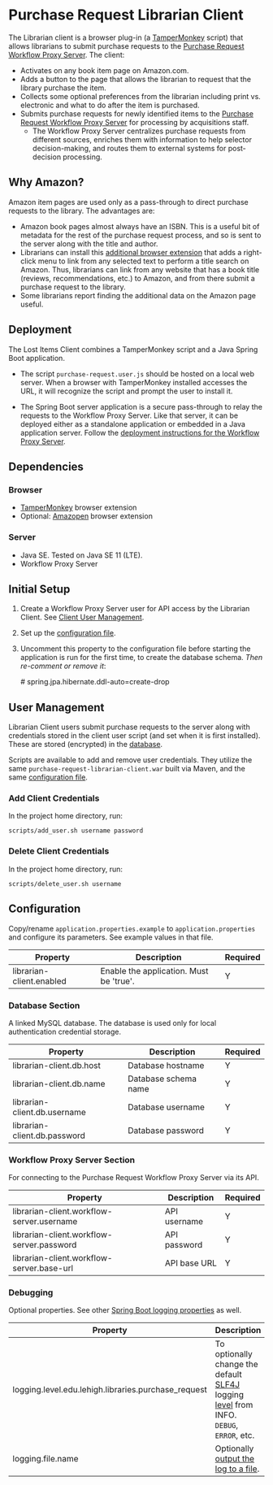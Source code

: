 # Purchase Request Librarian Client

The Librarian client is a browser plug-in (a [TamperMonkey](https://chrome.google.com/webstore/detail/tampermonkey/dhdgffkkebhmkfjojejmpbldmpobfkfo?hl=en) script) that allows librarians to submit purchase requests to the [Purchase Request Workflow Proxy Server](https://github.com/lehigh-university-libraries/purchase-request-workflow-proxy-server). The client:

* Activates on any book item page on Amazon.com.
* Adds a button to the page that allows the librarian to request that the library purchase the item.
* Collects some optional preferences from the librarian including print vs. electronic and what to do after the item is purchased.
* Submits purchase requests for newly identified items to the [Purchase Request Workflow Proxy Server](https://github.com/lehigh-university-libraries/purchase-request-workflow-proxy-server) for processing by acquisitions staff.
    * The Workflow Proxy Server centralizes purchase requests from different sources, enriches them with information to help selector decision-making, and routes them to external systems for post-decision processing.

## Why Amazon?

Amazon item pages are used only as a pass-through to direct purchase requests to the library.  The advantages are:

- Amazon book pages almost always have an ISBN.  This is a useful bit of metadata for the rest of the purchase request process, and so is sent to the server along with the title and author.
- Librarians can install this [additional browser extension](https://chrome.google.com/webstore/detail/amazopen-right-click-sear/ehhhlpdgplkjdcgodmkgonnjhpkdiilc) that adds a right-click menu to link from any selected text to perform a title search on Amazon.  Thus, librarians can link from any website that has a book title (reviews, recommendations, etc.) to Amazon, and from there submit a purchase request to the library.
- Some librarians report finding the additional data on the Amazon page useful.

## Deployment

The Lost Items Client combines a TamperMonkey script and a Java Spring Boot application.  

* The script `purchase-request.user.js` should be hosted on a local web server.  When a browser with TamperMonkey installed accesses the URL, it will recognize the script and prompt the user to install it.

* The Spring Boot server application is a secure pass-through to relay the requests to the Workflow Proxy Server.  Like that server, it can be deployed either as a standalone application or embedded in a Java application server.  Follow the [deployment instructions for the Workflow Proxy Server](https://github.com/lehigh-university-libraries/purchase-request-workflow-proxy-server#deployment).  

## Dependencies

### Browser

- [TamperMonkey](https://chrome.google.com/webstore/detail/tampermonkey/dhdgffkkebhmkfjojejmpbldmpobfkfo?hl=en) browser extension
- Optional: [Amazopen](https://chrome.google.com/webstore/detail/amazopen-right-click-sear/ehhhlpdgplkjdcgodmkgonnjhpkdiilc) browser extension

### Server

- Java SE.  Tested on Java SE 11 (LTE).
- Workflow Proxy Server

## Initial Setup

1. Create a Workflow Proxy Server user for API access by the Librarian Client.  See [Client User Management](https://github.com/lehigh-university-libraries/purchase-request-workflow-proxy-server#client-user-management).

1. Set up the [configuration file](#configuration).

1. Uncomment this property to the configuration file before starting the application is run for the first time, to create the database schema.  *Then re-comment or remove it*:

    \# spring.jpa.hibernate.ddl-auto=create-drop

## User Management

Librarian Client users submit purchase requests to the server along with credentials stored in the client user script (and set when it is first installed).  These are stored (encrypted) in the [database](#database-section).

Scripts are available to add and remove user credentials.  They utilize the same `purchase-request-librarian-client.war` built via Maven, and the same [configuration file](#configuration).

### Add Client Credentials

In the project home directory, run:

`scripts/add_user.sh username password`

### Delete Client Credentials

In the project home directory, run:

`scripts/delete_user.sh username`

## Configuration

Copy/rename `application.properties.example` to `application.properties` and configure its parameters.  See example values in that file.

| Property | Description | Required |
| -- | -- | -- |
| librarian-client.enabled | Enable the application. Must be 'true'.  | Y |

### Database Section

A linked MySQL database.  The database is used only for local authentication credential storage.

| Property | Description | Required |
| -- | -- | -- |
| librarian-client.db.host | Database hostname | Y |
| librarian-client.db.name | Database schema name | Y |
| librarian-client.db.username | Database username | Y |
| librarian-client.db.password | Database password | Y |

### Workflow Proxy Server Section

For connecting to the Purchase Request Workflow Proxy Server via its API.

| Property | Description | Required |
| -- | -- | -- |
| librarian-client.workflow-server.username | API username | Y |
| librarian-client.workflow-server.password | API password | Y |
| librarian-client.workflow-server.base-url | API base URL | Y |

### Debugging

Optional properties.  See other [Spring Boot logging properties](https://docs.spring.io/spring-boot/docs/current/reference/html/features.html#features.logging) as well.

| Property | Description | Required |
| -- | -- | -- |
| logging.level.edu.lehigh.libraries.purchase_request | To optionally change the default [SLF4J](https://www.slf4j.org/index.html) logging [level](https://www.slf4j.org/api/org/slf4j/event/Level.html#enum.constant.summary) from INFO. `DEBUG`, `ERROR`, etc. | N |
| logging.file.name | Optionally [output the log to a file](https://docs.spring.io/spring-boot/docs/current/reference/html/features.html#features.logging.file-output). | N |
